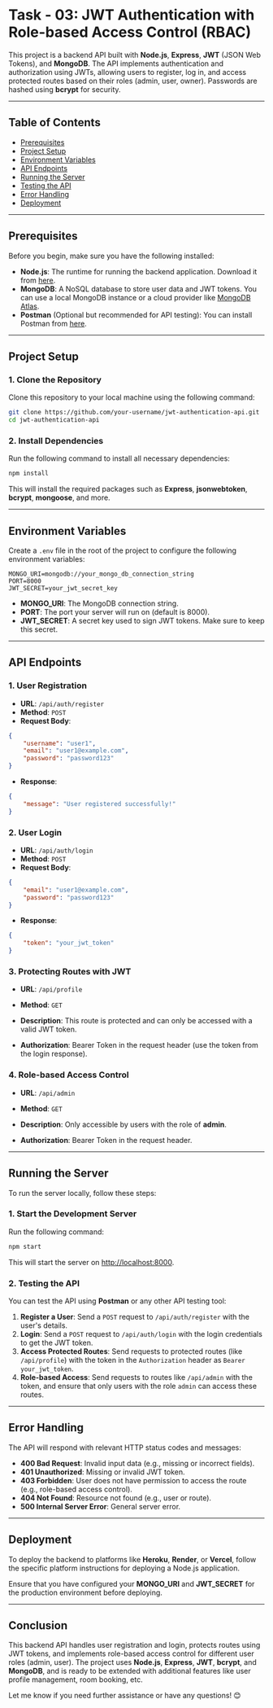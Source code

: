 # Task - 03: JWT Authentication with Role-based Access Control (RBAC)

This project is a backend API built with **Node.js**, **Express**, **JWT** (JSON Web Tokens), and **MongoDB**. The API implements authentication and authorization using JWTs, allowing users to register, log in, and access protected routes based on their roles (admin, user, owner). Passwords are hashed using **bcrypt** for security.

---

## Table of Contents

- [Prerequisites](#prerequisites)
- [Project Setup](#project-setup)
- [Environment Variables](#environment-variables)
- [API Endpoints](#api-endpoints)
- [Running the Server](#running-the-server)
- [Testing the API](#testing-the-api)
- [Error Handling](#error-handling)
- [Deployment](#deployment)

---

## Prerequisites

Before you begin, make sure you have the following installed:

- **Node.js**: The runtime for running the backend application. Download it from [here](https://nodejs.org/).
- **MongoDB**: A NoSQL database to store user data and JWT tokens. You can use a local MongoDB instance or a cloud provider like [MongoDB Atlas](https://www.mongodb.com/cloud/atlas).
- **Postman** (Optional but recommended for API testing): You can install Postman from [here](https://www.postman.com/downloads/).

---

## Project Setup

### 1. Clone the Repository

Clone this repository to your local machine using the following command:

```bash
git clone https://github.com/your-username/jwt-authentication-api.git
cd jwt-authentication-api
```

### 2. Install Dependencies

Run the following command to install all necessary dependencies:

```bash
npm install
```

This will install the required packages such as **Express**, **jsonwebtoken**, **bcrypt**, **mongoose**, and more.

---

## Environment Variables

Create a `.env` file in the root of the project to configure the following environment variables:

```env
MONGO_URI=mongodb://your_mongo_db_connection_string
PORT=8000
JWT_SECRET=your_jwt_secret_key
```

- **MONGO_URI**: The MongoDB connection string.
- **PORT**: The port your server will run on (default is 8000).
- **JWT_SECRET**: A secret key used to sign JWT tokens. Make sure to keep this secret.

---

## API Endpoints

### 1. User Registration

- **URL**: `/api/auth/register`
- **Method**: `POST`
- **Request Body**:

```json
{
    "username": "user1",
    "email": "user1@example.com",
    "password": "password123"
}
```

- **Response**:

```json
{
    "message": "User registered successfully!"
}
```

### 2. User Login

- **URL**: `/api/auth/login`
- **Method**: `POST`
- **Request Body**:

```json
{
    "email": "user1@example.com",
    "password": "password123"
}
```

- **Response**:

```json
{
    "token": "your_jwt_token"
}
```

### 3. Protecting Routes with JWT

- **URL**: `/api/profile`
- **Method**: `GET`
- **Description**: This route is protected and can only be accessed with a valid JWT token.

- **Authorization**: Bearer Token in the request header (use the token from the login response).

### 4. Role-based Access Control

- **URL**: `/api/admin`
- **Method**: `GET`
- **Description**: Only accessible by users with the role of **admin**.

- **Authorization**: Bearer Token in the request header.

---

## Running the Server

To run the server locally, follow these steps:

### 1. Start the Development Server

Run the following command:

```bash
npm start
```

This will start the server on [http://localhost:8000](http://localhost:8000).

### 2. Testing the API

You can test the API using **Postman** or any other API testing tool:

1. **Register a User**: Send a `POST` request to `/api/auth/register` with the user's details.
2. **Login**: Send a `POST` request to `/api/auth/login` with the login credentials to get the JWT token.
3. **Access Protected Routes**: Send requests to protected routes (like `/api/profile`) with the token in the `Authorization` header as `Bearer your_jwt_token`.
4. **Role-based Access**: Send requests to routes like `/api/admin` with the token, and ensure that only users with the role `admin` can access these routes.

---

## Error Handling

The API will respond with relevant HTTP status codes and messages:

- **400 Bad Request**: Invalid input data (e.g., missing or incorrect fields).
- **401 Unauthorized**: Missing or invalid JWT token.
- **403 Forbidden**: User does not have permission to access the route (e.g., role-based access control).
- **404 Not Found**: Resource not found (e.g., user or route).
- **500 Internal Server Error**: General server error.

---

## Deployment

To deploy the backend to platforms like **Heroku**, **Render**, or **Vercel**, follow the specific platform instructions for deploying a Node.js application.

Ensure that you have configured your **MONGO_URI** and **JWT_SECRET** for the production environment before deploying.

---

## Conclusion

This backend API handles user registration and login, protects routes using JWT tokens, and implements role-based access control for different user roles (admin, user). The project uses **Node.js**, **Express**, **JWT**, **bcrypt**, and **MongoDB**, and is ready to be extended with additional features like user profile management, room booking, etc.

Let me know if you need further assistance or have any questions! 😊
